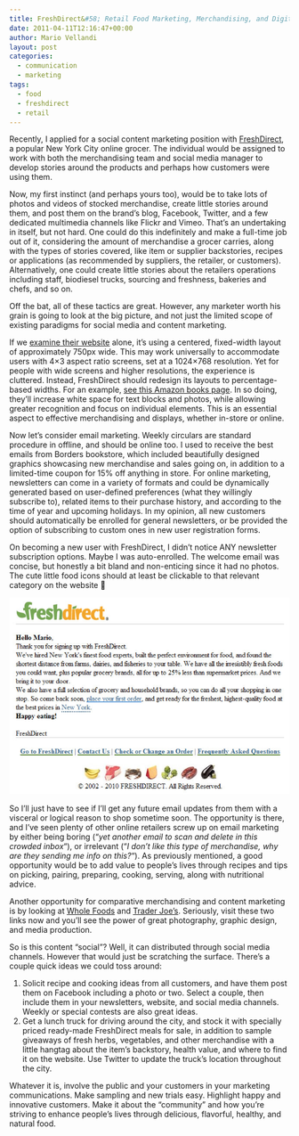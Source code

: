 ```yaml
---
title: FreshDirect&#58; Retail Food Marketing, Merchandising, and Digital PR
date: 2011-04-11T12:16:47+00:00
author: Mario Vellandi
layout: post
categories:
  - communication
  - marketing
tags:
  - food
  - freshdirect
  - retail
---
```

Recently, I applied for a social content marketing position with [FreshDirect](http://www.freshdirect.com/), a popular New York City online grocer. The individual would be assigned to work with both the merchandising team and social media manager to develop stories around the products and perhaps how customers were using them.

Now, my first instinct (and perhaps yours too), would be to take lots of photos and videos of stocked merchandise, create little stories around them, and post them on the brand&#8217;s blog, Facebook, Twitter, and a few dedicated multimedia channels like Flickr and Vimeo. That&#8217;s an undertaking in itself, but not hard. One could do this indefinitely and make a full-time job out of it, considering the amount of merchandise a grocer carries, along with the types of stories covered, like item or supplier backstories, recipes or applications (as recommended by suppliers, the retailer, or customers). Alternatively, one could create little stories about the retailers operations including staff, biodiesel trucks, sourcing and freshness, bakeries and chefs, and so on.

Off the bat, all of these tactics are great. However, any marketer worth his grain is going to look at the big picture, and not just the limited scope of existing paradigms for social media and content marketing.

If we [examine their website](http://www.freshdirect.com/category.jsp?catId=hmr_entree_pltry&trk=dnav) alone, it&#8217;s using a centered, fixed-width layout of approximately 750px wide. This may work universally to accommodate users with 4&#215;3 aspect ratio screens, set at a 1024&#215;768 resolution. Yet for people with wide screens and higher resolutions, the experience is cluttered. Instead, FreshDirect should redesign its layouts to percentage-based widths. For an example, [see this Amazon books page](http://www.amazon.com/books-used-books-textbooks/b/ref=sa_menu_bo8?ie=UTF8&node=283155). In so doing, they&#8217;ll increase white space for text blocks and photos, while allowing greater recognition and focus on individual elements. This is an essential aspect to effective merchandising and displays, whether in-store or online.

Now let&#8217;s consider email marketing. Weekly circulars are standard procedure in offline, and should be online too. I used to receive the best emails from Borders bookstore, which included beautifully designed graphics showcasing new merchandise and sales going on, in addition to a limited-time coupon for 15% off anything in store. For online marketing, newsletters can come in a variety of formats and could be dynamically generated based on user-defined preferences (what they willingly subscribe to), related items to their purchase history, and according to the time of year and upcoming holidays. In my opinion, all new customers should automatically be enrolled for general newsletters, or be provided the option of subscribing to custom ones in new user registration forms.

On becoming a new user with FreshDirect, I didn&#8217;t notice ANY newsletter subscription options. Maybe I was auto-enrolled. The welcome email was concise, but honestly a bit bland and non-enticing since it had no photos. The cute little food icons should at least be clickable to that relevant category on the website 🙂

<img src="../images/wp-content/uploads/2011/04/freshdirect-new-user-welcome-email-2011.jpg" />

So I&#8217;ll just have to see if I&#8217;ll get any future email updates from them with a visceral or logical reason to shop sometime soon. The opportunity is there, and I&#8217;ve seen plenty of other online retailers screw up on email marketing by either being boring (&#8220;_yet another email to scan and delete in this crowded inbox_&#8220;), or irrelevant (&#8220;_I don&#8217;t like this type of merchandise, why are they sending me info on this?_&#8220;). As previously mentioned, a good opportunity would be to add value to people&#8217;s lives through recipes and tips on picking, pairing, preparing, cooking, serving, along with nutritional advice.

Another opportunity for comparative merchandising and content marketing is by looking at [Whole Foods](http://www.wholefoodsmarket.com/products/) and [Trader Joe&#8217;s](http://www.traderjoes.com/recipes/index.asp). Seriously, visit these two links now and you&#8217;ll see the power of great photography, graphic design, and media production.

So is this content &#8220;social&#8221;? Well, it can distributed through social media channels. However that would just be scratching the surface. There&#8217;s a couple quick ideas we could toss around:

  1. Solicit recipe and cooking ideas from all customers, and have them post them on Facebook including a photo or two. Select a couple, then include them in your newsletters, website, and social media channels. Weekly or special contests are also great ideas.
  2. Get a lunch truck for driving around the city, and stock it with specially priced ready-made FreshDirect meals for sale, in addition to sample giveaways of fresh herbs, vegetables, and other merchandise with a little hangtag about the item&#8217;s backstory, health value, and where to find it on the website. Use Twitter to update the truck&#8217;s location throughout the city.

Whatever it is, involve the public and your customers in your marketing communications. Make sampling and new trials easy. Highlight happy and innovative customers. Make it about the &#8220;community&#8221; and how you&#8217;re striving to enhance people&#8217;s lives through delicious, flavorful, healthy, and natural food.
